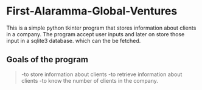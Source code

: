 # First-Alaramma-Global-Ventures
This is a simple python tkinter program that stores information about clients in a company. The program accept user inputs and later on store those input in a sqlite3 database. which can the be fetched. 

## Goals of the program

> -to store information about clients
> -to retrieve information about clients
> -to know the number of clients in the company.

